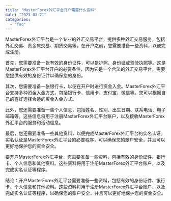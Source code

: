 ```yaml
---
title: "MasterForex外汇平台开户需要什么资料"
date: "2023-03-21"
categories: 
  - "faq"
---
```


MasterForex外汇平台是一个专业的外汇交易平台，提供多种外汇交易服务，包括外汇交易、贵金属交易、期货交易等。在开户之前，您需要准备一些资料，以便完成注册。

首先，您需要准备一张有效的身份证件，可以是护照、身份证或驾驶执照等。这是MasterForex外汇平台开户的必要条件，因为它是一个合法的外汇交易平台，需要您提供有效的身份证件以确保您的身份。

其次，您需要准备一张银行卡，以便在开户时进行资金入金。MasterForex外汇平台支持多种资金入金方式，包括银行卡、信用卡、支付宝、微信等。您可以根据自己的喜好选择合适的资金入金方式。

此外，您还需要准备一些个人信息，包括姓名、性别、出生日期、联系电话、电子邮箱等。这些信息将用于注册MasterForex外汇平台账户，以及接收MasterForex外汇平台的服务和活动信息。

最后，您还需要准备一些其他资料，以便完成MasterForex外汇平台的实名认证。实名认证是MasterForex外汇平台的必要程序，可以确保您的账户安全，并且可以更好地保护您的资金安全。

要开户MasterForex外汇平台，您需要准备一些资料，包括有效的身份证件、银行卡、个人信息和其他资料。这些资料将用于注册MasterForex外汇平台账户，以及完成实名认证等程序。

结论：开户MasterForex外汇平台需要准备一些资料，包括有效的身份证件、银行卡、个人信息和其他资料。这些资料将用于注册MasterForex外汇平台账户，以及完成实名认证等程序，以确保您的账户安全，并且可以更好地保护您的资金安全。
